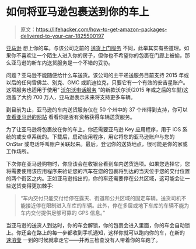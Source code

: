 # 如何将亚马逊包裹送到你的车上

> 原文：<https://lifehacker.com/how-to-get-amazon-packages-delivered-to-your-car-1825500197>

[亚马逊](https://lifehacker.com/how-to-stop-giving-amazon-your-money-1823468097?rev=1520460652473) 想上你的车。与该公司之前的 [送货上门服务](https://lifehacker.com/why-you-shouldn-t-get-the-amazon-key-right-now-1819924272) 不同，此举其实有些道理。如果你不喜欢让一个陌生人进入你的房子，但你也不希望你的包裹在门廊上被偷，那么亚马逊的新车内送货服务是一个不错的妥协。



问题？亚马逊不能随便给什么车送货。该公司的主干递送服务目前支持 2015 年或以后的任何雪佛兰、别克、GMC 或凯迪拉克，只要它有一个有效的安吉星账户。这项服务也适用于使用“ [沃尔沃电话服务](https://www.volvocars.com/intl/own/connectivity/volvo-on-call) ”的新款沃尔沃(2015 年或之后的车型)这涵盖了大约 700 万人，亚马逊表示未来将支持更多车辆。

到目前为止，亚马逊的车内送货服务仅在 50 个州中的 37 个州得到支持，你可以 [查看亚马逊的网站](https://www.amazon.com/b?asc_campaign=InlineText&asc_refurl=https://lifehacker.com/how-to-get-amazon-packages-delivered-to-your-car-1825500197&asc_source=&node=17051031011&tag=kinjalifehackerlink-20) 看看你是否有资格获得车辆送货服务。

为了让亚马逊将包裹放在你的车上，你还需要亚马逊 Key 应用程序，用于 iOS 系统的或安卓系统的。下载后，启动应用程序，用它将您的亚马逊账户与您的 OnStar 或电话呼叫账户关联起来。最后，登记你的送货地点，很可能是你的家或工作场所。

下次你在亚马逊购物时，你应该会在收银台看到车内送货选项。如果您选择它，您将需要使用该应用程序来验证您的汽车在您的包裹将到达的当天位于您的交付位置的两个街区之内。正如亚马逊指出的，你的车还需要停在公共区域，这可能会让一些送货变得更加棘手:

> “车内交付只能交付给停在露天、街道和公共区域的固定车辆。送货司机不能接近停在限制进入车库的车辆。此外，停在多层或地下车库的车辆不能为车内交付提供足够可靠的 GPS 信息。”

当亚马逊的送货人到达时，你的车会解锁，你的包裹会进入里面，你的车会自动锁上。你还会在路上的每一步都收到手机通知，这样你就可以跑向你的车，在新的 [速溶壶](https://skillet.lifehacker.com/the-first-seven-things-your-should-make-with-a-new-inst-1790730616) 一到的时候就拿走它——并再三检查没有人带着你的车跑了。